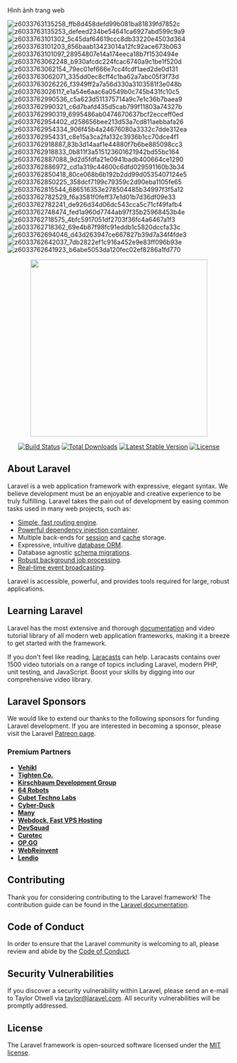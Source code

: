 Hình ảnh trang web

![z6033763135258_ffb8d458defd99b081ba81839fd7852c](https://github.com/user-attachments/assets/0f6c317e-8cdd-4320-8688-be314b458743)
![z6033763135253_defeed234be54641ca6927abd599c9a9](https://github.com/user-attachments/assets/2609f285-a132-4d92-aa73-7d96cb6759d6)
![z6033763101302_5c45daf64619ccc8db33220e4503d364](https://github.com/user-attachments/assets/f6f6c46b-7940-4ffb-990c-6c22f9515644)
![z6033763101203_856baab13423014a12fc92ace673b063](https://github.com/user-attachments/assets/abd5da67-b2e3-44f6-ab9e-51852d1bff15)
![z6033763101097_28954807e14a174eeca18b7f1530494e](https://github.com/user-attachments/assets/8f7183a2-b0c2-4153-9fb8-5e08fc07f955)
![z6033763062248_b930afcdc224fcac6740a9c1be1f520d](https://github.com/user-attachments/assets/dc2ee15a-1cd5-4549-802e-db6b19df5b20)
![z6033763062154_79ec01ef666e7cc4fcdf1aed2de0d131](https://github.com/user-attachments/assets/b0cd0f74-19b0-41ea-abd3-e2d3c1185c3b)
![z6033763062071_335dd0ec8cff4c1ba62a7abc05f3f73d](https://github.com/user-attachments/assets/dc96bd90-6f0b-4119-9ab9-a6747fc77731)
![z6033763026226_f3949ff2a7a56d330a3103581f3e048b](https://github.com/user-attachments/assets/d1424dbe-dc18-4a18-a35f-ed9083e3afb8)
![z6033763026117_e1a54e6aac6a0549b0c745b431fc10c5](https://github.com/user-attachments/assets/e8e0167b-8363-4796-bf22-49a7807b6b99)
![z6033762990536_c5a623d511375714a9c7e1c36b7baea9](https://github.com/user-attachments/assets/e6627940-c5b3-4504-b158-61ab9714f84b)
![z6033762990321_c6d7bafd435d5cab799f11803a74327b](https://github.com/user-attachments/assets/01709023-2d45-4fe2-a99b-6ace2613f102)
![z6033762990319_6995486ab0474670637bcf2ecceff0ed](https://github.com/user-attachments/assets/b5da9823-539e-44e1-b516-824c50c4b61b)
![z6033762954402_d258656bee213d53a7cd811aebbafa26](https://github.com/user-attachments/assets/f979b511-beeb-43a1-9090-b5793a62e79b)
![z6033762954334_906f45b4a24676080a3332c7dde312ea](https://github.com/user-attachments/assets/6b3e78a1-eaed-43d6-b277-1e4b7498517b)
![z6033762954331_c8e15a3ca2fa132c3936b1cc70dce4f1](https://github.com/user-attachments/assets/f1942082-fe30-40fc-8148-512a0f9b9a04)
![z6033762918887_83b3d14aaf1e44880f7b6be885098cc3](https://github.com/user-attachments/assets/0304ef0b-afec-4b2d-ac69-20187242966c)
![z6033762918833_0b811f3a515123601621942bd55bc164](https://github.com/user-attachments/assets/54c5ed10-0488-483a-8351-6f81eb60bca3)
![z6033762887088_9d2d5fdfa21e0941badb400664ce1290](https://github.com/user-attachments/assets/b2aea035-9914-4c1a-9132-ad00d98e9147)
![z6033762886972_cd1a319c44600c6dfd029591160b3b34](https://github.com/user-attachments/assets/243c271a-6f05-4ff4-b8b4-dfa73250cab5)
![z6033762850418_80ce068b6b192b2dd99d0535407124e5](https://github.com/user-attachments/assets/f5b18504-474f-4b33-beb5-47d231abb44d)
![z6033762850225_358dcf7199c79359c2d90eba1105fe65](https://github.com/user-attachments/assets/09b37694-7955-482b-b661-e4bce18611df)
![z6033762815544_686516353e278504485b34997f3f5a12](https://github.com/user-attachments/assets/c887618d-fe6b-478a-b7c0-4298196a5ab0)
![z6033762782529_f6a3581f0feff37e1d01b7d36df09e33](https://github.com/user-attachments/assets/55ae8451-b968-4d7c-8887-e0edc0381def)
![z6033762782241_de926d34d06dc543cca5c71cf49fafb4](https://github.com/user-attachments/assets/759c0023-3c82-4f1b-8430-c44d8910dabb)
![z6033762748474_fed1a960d7744ab97f35b25968453b4e](https://github.com/user-attachments/assets/7e4f8a29-ecd6-4836-bf29-63ece95d58a2)
![z6033762718575_4bfc5917051df2703f36fc4a6467a1f3](https://github.com/user-attachments/assets/fcb3af44-7a9f-4bd9-81c2-8447e3ddad10)
![z6033762718362_69e4b87f98fc91eddb1c5820dccfa33c](https://github.com/user-attachments/assets/d62812f8-3196-4577-a5ab-3f865b2ec68b)
![z6033762694046_d43d263947ce667827b39d7a34f4fde3](https://github.com/user-attachments/assets/f3956241-850d-4264-b852-cfc3b83aead1)
![z6033762642037_7db2822ef1c916a452e9e83ff096b93e](https://github.com/user-attachments/assets/79a6f9a6-0849-4dfc-9d0a-4628ddd710d4)
![z6033762641923_b6abe5053da120fec02ef8286a1fd770](https://github.com/user-attachments/assets/bb046f4e-a9c6-43ef-b096-16f36a196acd)






<p align="center"><a href="https://laravel.com" target="_blank"><img src="https://raw.githubusercontent.com/laravel/art/master/logo-lockup/5%20SVG/2%20CMYK/1%20Full%20Color/laravel-logolockup-cmyk-red.svg" width="400"></a></p>

<p align="center">
<a href="https://travis-ci.org/laravel/framework"><img src="https://travis-ci.org/laravel/framework.svg" alt="Build Status"></a>
<a href="https://packagist.org/packages/laravel/framework"><img src="https://img.shields.io/packagist/dt/laravel/framework" alt="Total Downloads"></a>
<a href="https://packagist.org/packages/laravel/framework"><img src="https://img.shields.io/packagist/v/laravel/framework" alt="Latest Stable Version"></a>
<a href="https://packagist.org/packages/laravel/framework"><img src="https://img.shields.io/packagist/l/laravel/framework" alt="License"></a>
</p>

## About Laravel

Laravel is a web application framework with expressive, elegant syntax. We believe development must be an enjoyable and creative experience to be truly fulfilling. Laravel takes the pain out of development by easing common tasks used in many web projects, such as:

- [Simple, fast routing engine](https://laravel.com/docs/routing).
- [Powerful dependency injection container](https://laravel.com/docs/container).
- Multiple back-ends for [session](https://laravel.com/docs/session) and [cache](https://laravel.com/docs/cache) storage.
- Expressive, intuitive [database ORM](https://laravel.com/docs/eloquent).
- Database agnostic [schema migrations](https://laravel.com/docs/migrations).
- [Robust background job processing](https://laravel.com/docs/queues).
- [Real-time event broadcasting](https://laravel.com/docs/broadcasting).

Laravel is accessible, powerful, and provides tools required for large, robust applications.

## Learning Laravel

Laravel has the most extensive and thorough [documentation](https://laravel.com/docs) and video tutorial library of all modern web application frameworks, making it a breeze to get started with the framework.

If you don't feel like reading, [Laracasts](https://laracasts.com) can help. Laracasts contains over 1500 video tutorials on a range of topics including Laravel, modern PHP, unit testing, and JavaScript. Boost your skills by digging into our comprehensive video library.

## Laravel Sponsors

We would like to extend our thanks to the following sponsors for funding Laravel development. If you are interested in becoming a sponsor, please visit the Laravel [Patreon page](https://patreon.com/taylorotwell).

### Premium Partners

- **[Vehikl](https://vehikl.com/)**
- **[Tighten Co.](https://tighten.co)**
- **[Kirschbaum Development Group](https://kirschbaumdevelopment.com)**
- **[64 Robots](https://64robots.com)**
- **[Cubet Techno Labs](https://cubettech.com)**
- **[Cyber-Duck](https://cyber-duck.co.uk)**
- **[Many](https://www.many.co.uk)**
- **[Webdock, Fast VPS Hosting](https://www.webdock.io/en)**
- **[DevSquad](https://devsquad.com)**
- **[Curotec](https://www.curotec.com/services/technologies/laravel/)**
- **[OP.GG](https://op.gg)**
- **[WebReinvent](https://webreinvent.com/?utm_source=laravel&utm_medium=github&utm_campaign=patreon-sponsors)**
- **[Lendio](https://lendio.com)**

## Contributing

Thank you for considering contributing to the Laravel framework! The contribution guide can be found in the [Laravel documentation](https://laravel.com/docs/contributions).

## Code of Conduct

In order to ensure that the Laravel community is welcoming to all, please review and abide by the [Code of Conduct](https://laravel.com/docs/contributions#code-of-conduct).

## Security Vulnerabilities

If you discover a security vulnerability within Laravel, please send an e-mail to Taylor Otwell via [taylor@laravel.com](mailto:taylor@laravel.com). All security vulnerabilities will be promptly addressed.

## License

The Laravel framework is open-sourced software licensed under the [MIT license](https://opensource.org/licenses/MIT).
